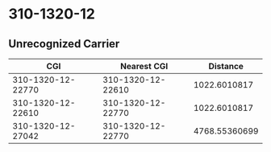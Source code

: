 # 310-1320-12
## Unrecognized Carrier


| CGI | Nearest CGI | Distance |
|-----|-------------|----------|
| 310-1320-12-22770 | 310-1320-12-22610 | 1022.6010817 |
| 310-1320-12-22610 | 310-1320-12-22770 | 1022.6010817 |
| 310-1320-12-27042 | 310-1320-12-22770 | 4768.55360699 |
